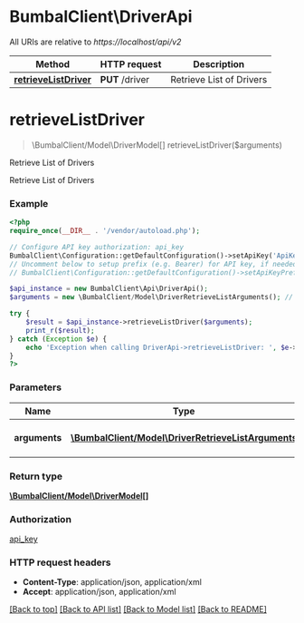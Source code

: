 # BumbalClient\DriverApi

All URIs are relative to *https://localhost/api/v2*

Method | HTTP request | Description
------------- | ------------- | -------------
[**retrieveListDriver**](DriverApi.md#retrieveListDriver) | **PUT** /driver | Retrieve List of Drivers


# **retrieveListDriver**
> \BumbalClient/Model\DriverModel[] retrieveListDriver($arguments)

Retrieve List of Drivers

Retrieve List of Drivers

### Example
```php
<?php
require_once(__DIR__ . '/vendor/autoload.php');

// Configure API key authorization: api_key
BumbalClient\Configuration::getDefaultConfiguration()->setApiKey('ApiKey', 'YOUR_API_KEY');
// Uncomment below to setup prefix (e.g. Bearer) for API key, if needed
// BumbalClient\Configuration::getDefaultConfiguration()->setApiKeyPrefix('ApiKey', 'Bearer');

$api_instance = new BumbalClient\Api\DriverApi();
$arguments = new \BumbalClient/Model\DriverRetrieveListArguments(); // \BumbalClient/Model\DriverRetrieveListArguments | Driver RetrieveList Arguments

try {
    $result = $api_instance->retrieveListDriver($arguments);
    print_r($result);
} catch (Exception $e) {
    echo 'Exception when calling DriverApi->retrieveListDriver: ', $e->getMessage(), PHP_EOL;
}
?>
```

### Parameters

Name | Type | Description  | Notes
------------- | ------------- | ------------- | -------------
 **arguments** | [**\BumbalClient/Model\DriverRetrieveListArguments**](../Model/\BumbalClient/Model\DriverRetrieveListArguments.md)| Driver RetrieveList Arguments |

### Return type

[**\BumbalClient/Model\DriverModel[]**](../Model/DriverModel.md)

### Authorization

[api_key](../../README.md#api_key)

### HTTP request headers

 - **Content-Type**: application/json, application/xml
 - **Accept**: application/json, application/xml

[[Back to top]](#) [[Back to API list]](../../README.md#documentation-for-api-endpoints) [[Back to Model list]](../../README.md#documentation-for-models) [[Back to README]](../../README.md)


